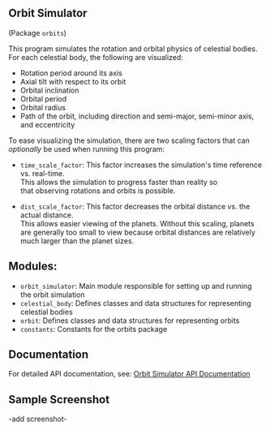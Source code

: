 ## Orbit Simulator
(Package `orbits`)

This program simulates the rotation and orbital physics of celestial bodies.  For each celestial
body, the following are visualized:
- Rotation period around its axis
- Axial tilt with respect to its orbit
- Orbital inclination
- Orbital period
- Orbital radius
- Path of the orbit, including direction and semi-major, semi-minor axis, and eccentricity

To ease visualizing the simulation, there are two scaling factors that can *optionally* be used
when running this program:

- `time_scale_factor`: This factor increases the simulation's time reference vs. real-time.  
                   This allows the simulation to progress faster than reality so  
                   that observing rotations and orbits is possible.  

- `dist_scale_factor`: This factor decreases the orbital distance vs. the actual distance.  
                   This allows easier viewing of the planets. Without this scaling, planets  
                   are generally too small to view because orbital distances are relatively  
                   much larger than the planet sizes.  

## Modules:
- `orbit_simulator`: Main module responsible for setting up and running the orbit simulation
- `celestial_body`: Defines classes and data structures for representing celestial bodies
- `orbit`: Defines classes and data structures for representing orbits
- `constants`: Constants for the orbits package

## Documentation
For detailed API documentation, see:
[Orbit Simulator API Documentation](https://jim-tooker.github.io/orbits/docs/orbits/index.html)

## Sample Screenshot
-add screenshot-

